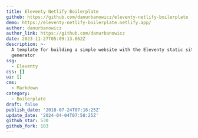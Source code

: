 ```yaml
---
title: Eleventy Netlify Boilerplate
github: https://github.com/danurbanowicz/eleventy-netlify-boilerplate
demo: https://eleventy-netlify-boilerplate.netlify.app/
author: danurbanowicz
author_link: https://github.com/danurbanowicz
date: 2023-11-27T05:09:13.862Z
description: >-
  A template for building a simple website with the Eleventy static site
  generator
ssg:
  - Eleventy
css: []
ui: []
cms:
  - Markdown
category:
  - Boilerplate
draft: false
publish_date: '2018-07-24T07:16:25Z'
update_date: '2024-04-04T07:58:25Z'
github_star: 530
github_fork: 183
---
```

